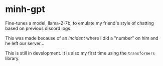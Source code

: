 # minh-gpt

Fine-tunes a model, llama-2-7b, to emulate my friend's style of chatting based on previous discord logs. 

This was made because of an *incident* where I did a "number" on him and he left our server... 

This is still in development. It is also my first time using the `transformers` library.
